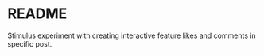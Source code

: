 # README

Stimulus experiment with creating interactive feature likes and comments in specific post.
